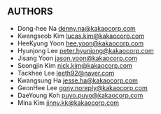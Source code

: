 ## AUTHORS
- Dong-hee Na <denny.na@kakaocorp.com>
- Kwangseob Kim <lucas.kim@kakaocorp.com>
- HeeKyung Yoon <hee.yoon@kakaocorp.com> 
- Hyunjong Lee <peter.hyunjong@kakaocorp.com>
- Jisang Yoon <jason.yoon@kakaocorp.com>
- Seongjin Kim <nick.kim@kakaocorp.com>
- Tackhee Lee <leeth92@naver.com>
- Kwangsung Ha <jesse.ha@kakaocorp.com>
- GeonHee Lee <gony.noreply@kakaocorp.com>
- DaeYoung Koh <puyo.puyo@kakaocorp.com>
- Mina Kim <jinny.kk@kakaocorp.com>
